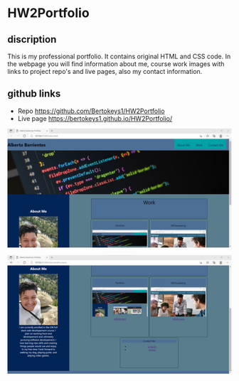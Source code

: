 # HW2Portfolio

## discription
This is my professional portfolio. It contains original HTML and CSS code. In the webpage you will find information about me, course work images with links to project repo's and live pages, also my contact information. 

## github links
-  Repo <https://github.com/Bertokeys1/HW2Portfolio>
-  Live page <https://bertokeys1.github.io/HW2Portfolio/>


 ![](assets\images\screenshot1.png)

 ![](assets\images\screenshot2.png)